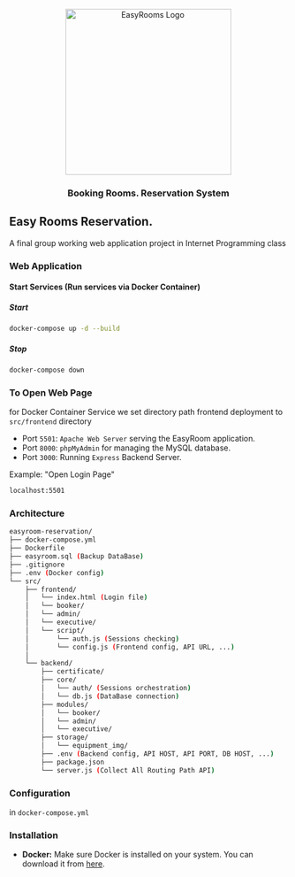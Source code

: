 <p align="center">
  <img src="https://github.com/NiceVani/internet/blob/main/logo.png?raw=true" alt="EasyRooms Logo" width="300px" height="300px">
</p>
<h3 align="center">
  Booking Rooms. Reservation System
</h3>

## Easy Rooms Reservation.

A final group working web application project in Internet Programming class

### Web Application

#### Start Services (Run services via Docker Container)

##### Start

```bash
docker-compose up -d --build
```

##### Stop

```bash
docker-compose down
```

### To Open Web Page

for Docker Container Service we set directory path frontend deployment to `src/frontend` directory

- Port `5501`: `Apache Web Server` serving the EasyRoom application.
- Port `8000`: `phpMyAdmin` for managing the MySQL database.
- Port `3000`: Running `Express` Backend Server.

Example: "Open Login Page"

```bash
localhost:5501
```

### Architecture

```bash
easyroom-reservation/
├── docker-compose.yml
├── Dockerfile
├── easyroom.sql (Backup DataBase)
├── .gitignore
├── .env (Docker config)
└── src/
    ├── frontend/
    │   └── index.html (Login file)
    │   └── booker/
    │   └── admin/
    │   └── executive/
    │   └── script/
    │       └── auth.js (Sessions checking)
    │       └── config.js (Frontend config, API URL, ...)
    │
    └── backend/
        ├── certificate/
        ├── core/
        │   └── auth/ (Sessions orchestration)
        │   └── db.js (DataBase connection)
        ├── modules/
        │   └── booker/
        │   └── admin/
        │   └── executive/
        ├── storage/
        │   └── equipment_img/
        ├── .env (Backend config, API HOST, API PORT, DB HOST, ...)
        ├── package.json
        └── server.js (Collect All Routing Path API)
```

### Configuration

in `docker-compose.yml`

### Installation

- **Docker:** Make sure Docker is installed on your system. You can download it from [here](https://www.docker.com/get-started).
